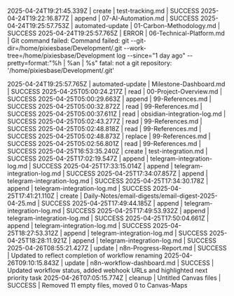 2025-04-24T19:21:45.339Z | create | test-tracking.md | SUCCESS
2025-04-24T19:22:16.877Z | append | 07-AI-Automation.md | SUCCESS
2025-04-24T19:25:57.753Z | automated-update | 01-Carbon-Methodology.md | SUCCESS
2025-04-24T19:25:57.765Z | ERROR | 06-Technical-Platform.md | Git command failed: Command failed: git --git-dir=/home/pixiesbase/Development/.git --work-tree=/home/pixiesbase/Development log --since="1 day ago" --pretty=format:"%h | %an | %s"
fatal: not a git repository: '/home/pixiesbase/Development/.git'

2025-04-24T19:25:57.765Z | automated-update | Milestone-Dashboard.md | SUCCESS
2025-04-25T05:00:24.217Z | read | 00-Project-Overview.md | SUCCESS
2025-04-25T05:00:29.663Z | append | 99-References.md | SUCCESS
2025-04-25T05:00:32.872Z | read | 99-References.md | SUCCESS
2025-04-25T05:00:37.611Z | read | obsidian-integration-log.md | SUCCESS
2025-04-25T05:02:43.277Z | read | 99-References.md | SUCCESS
2025-04-25T05:02:48.818Z | read | 99-References.md | SUCCESS
2025-04-25T05:02:48.873Z | replace | 99-References.md | SUCCESS
2025-04-25T05:02:56.801Z | read | 99-References.md | SUCCESS
2025-04-25T16:53:35.240Z | create | test-integration.md | SUCCESS
2025-04-25T17:02:19.547Z | append | telegram-integration-log.md | SUCCESS
2025-04-25T17:33:15.014Z | append | telegram-integration-log.md | SUCCESS
2025-04-25T17:34:07.857Z | append | telegram-integration-log.md | SUCCESS
2025-04-25T17:34:30.178Z | append | telegram-integration-log.md | SUCCESS
2025-04-25T17:41:21.110Z | create | Daily-Notes/email-digests/email-digest-2025-04-25.md | SUCCESS
2025-04-25T17:49:44.185Z | append | telegram-integration-log.md | SUCCESS
2025-04-25T17:49:53.932Z | append | telegram-integration-log.md | SUCCESS
2025-04-25T17:50:04.661Z | append | telegram-integration-log.md | SUCCESS
2025-04-25T18:27:53.312Z | append | telegram-integration-log.md | SUCCESS
2025-04-25T18:28:11.921Z | append | telegram-integration-log.md | SUCCESS
2025-04-26T08:55:21.427Z | update | n8n-Progress-Report.md | SUCCESS | Updated to reflect completion of workflow renaming
2025-04-26T09:10:15.843Z | update | n8n-workflow-dashboard.md | SUCCESS | Updated workflow status, added webhook URLs and highlighted next priority task
2025-04-26T07:05:15.774Z | cleanup | Untitled Canvas files | SUCCESS | Removed 11 empty files, moved 0 to Canvas-Maps
